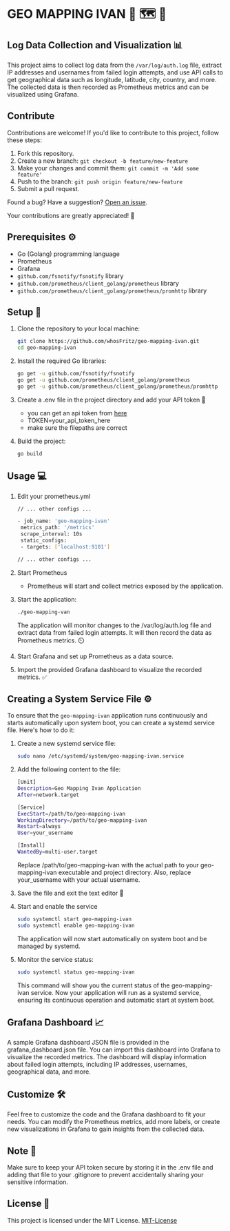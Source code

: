 # GEO MAPPING IVAN :bearded_person: :world_map: :mag_right:	
## Log Data Collection and Visualization :bar_chart:

This project aims to collect log data from the `/var/log/auth.log` file, extract IP addresses and usernames from failed login attempts, and use API calls to get geographical data such as longitude, latitude, city, country, and more. The collected data is then recorded as Prometheus metrics and can be visualized using Grafana.

## Contribute

Contributions are welcome! If you'd like to contribute to this project, follow these steps:

1. Fork this repository.
2. Create a new branch: `git checkout -b feature/new-feature`
3. Make your changes and commit them: `git commit -m 'Add some feature'`
4. Push to the branch: `git push origin feature/new-feature`
5. Submit a pull request.


Found a bug? Have a suggestion? [Open an issue](https://github.com/whosFritz/geo-mapping-ivan/issues).

Your contributions are greatly appreciated! :rocket:

## Prerequisites :gear:

- Go (Golang) programming language
- Prometheus
- Grafana
- `github.com/fsnotify/fsnotify` library
- `github.com/prometheus/client_golang/prometheus` library
- `github.com/prometheus/client_golang/prometheus/promhttp` library

## Setup :wrench:

1. Clone the repository to your local machine:

   ```bash
   git clone https://github.com/whosFritz/geo-mapping-ivan.git
   cd geo-mapping-ivan
   ```

2. Install the required Go libraries:
   ```bash
   go get -u github.com/fsnotify/fsnotify
   go get -u github.com/prometheus/client_golang/prometheus
   go get -u github.com/prometheus/client_golang/prometheus/promhttp
   ```
3. Create a .env file in the project directory and add your API token :key:	

   - you can get an api token from [here](https://www.findip.net/)
   - TOKEN=your_api_token_here
   - make sure the filepaths are correct

4. Build the project:

   ```bash
   go build
   ```

## Usage :computer:
1. Edit your prometheus.yml
   ```bash
   // ... other configs ...
   
   - job_name: 'geo-mapping-ivan'
    metrics_path: '/metrics'
    scrape_interval: 10s
    static_configs:
    - targets: ['localhost:9101']

   // ... other configs ...
   ```   

2. Start Prometheus
   - Prometheus will start and collect metrics exposed by the application.
3. Start the application:

   ```bash
   ./geo-mapping-van
   ```

   The application will monitor changes to the /var/log/auth.log file and extract data from failed login attempts. It will then record the data as Prometheus metrics. :timer_clock:	

4. Start Grafana and set up Prometheus as a data source.

5. Import the provided Grafana dashboard to visualize the recorded metrics. :white_check_mark:	

## Creating a System Service File :gear:

To ensure that the `geo-mapping-ivan` application runs continuously and starts automatically upon system boot, you can create a systemd service file. Here's how to do it:

1. Create a new systemd service file:

   ```bash
   sudo nano /etc/systemd/system/geo-mapping-ivan.service
2. Add the following content to the file:
   ```bash
   [Unit]
   Description=Geo Mapping Ivan Application
   After=network.target
   
   [Service]
   ExecStart=/path/to/geo-mapping-ivan
   WorkingDirectory=/path/to/geo-mapping-ivan
   Restart=always
   User=your_username
   
   [Install]
   WantedBy=multi-user.target
   ```
   
   Replace /path/to/geo-mapping-ivan with the actual path to your geo-mapping-ivan executable and project directory. Also, replace your_username with your actual username.

3. Save the file and exit the text editor :floppy_disk:	
4. Start and enable the service
   ```bash
   sudo systemctl start geo-mapping-ivan
   sudo systemctl enable geo-mapping-ivan
   ```

   The application will now start automatically on system boot and be managed by systemd.

5. Monitor the service status:
   ```bash
   sudo systemctl status geo-mapping-ivan
   ```
   This command will show you the current status of the geo-mapping-ivan service.
   Now your application will run as a systemd service, ensuring its continuous operation and automatic start at system boot.

## Grafana Dashboard :chart_with_upwards_trend:
A sample Grafana dashboard JSON file is provided in the grafana_dashboard.json file. You can import this dashboard into Grafana to visualize the recorded metrics. The dashboard will display information about failed login attempts, including IP addresses, usernames, geographical data, and more.

## Customize :hammer_and_wrench:
Feel free to customize the code and the Grafana dashboard to fit your needs. You can modify the Prometheus metrics, add more labels, or create new visualizations in Grafana to gain insights from the collected data.

## Note :memo:
Make sure to keep your API token secure by storing it in the .env file and adding that file to your .gitignore to prevent accidentally sharing your sensitive information.

## License :scroll:
This project is licensed under the MIT License. [MIT-License](LICENSE)
